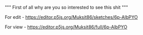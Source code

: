 """
First of all why are you so interested to see this shit
"""


For edit - https://editor.p5js.org/Muksit86/sketches/6p-AlbPYO

For view - https://editor.p5js.org/Muksit86/full/6p-AlbPYO
